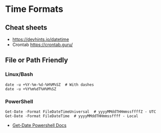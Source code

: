 # Time Formats

## Cheat sheets
- https://devhints.io/datetime
- Crontab https://crontab.guru/

## File or Path Friendly

### Linux/Bash
    date -u +%Y-%m-%d-%H%M%SZ  # With dashes
    date -u +%Y%m%dT%H%M%SZ


### PowerShell
    Get-Date -Format FileDateTimeUniversal  # yyyyMMddTHHmmssffffZ - UTC
    Get-Date -Format FileDateTime  # yyyyMMddTHHmmssffff - Local

 - [Get-Date Powershell Docs](https://docs.microsoft.com/en-us/powershell/module/microsoft.powershell.utility/get-date?view=powershell-7)
 
